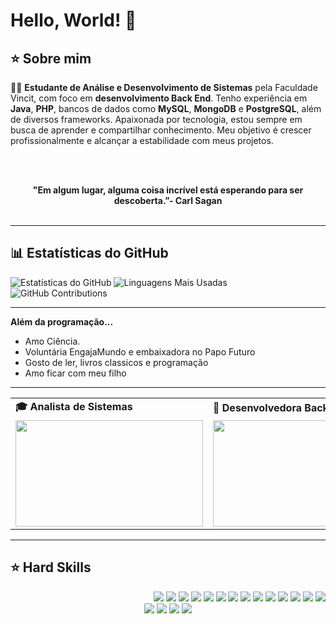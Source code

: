 # Hello, World! 👋


## ⭐️ Sobre mim


👩‍💻 **Estudante de Análise e Desenvolvimento de Sistemas** pela Faculdade Vincit, com foco em **desenvolvimento Back End**. Tenho experiência em **Java**, **PHP**, bancos de dados como **MySQL**, **MongoDB** e **PostgreSQL**, além de diversos frameworks. Apaixonada por tecnologia, estou sempre em busca de aprender e compartilhar conhecimento. Meu objetivo é crescer profissionalmente e alcançar a estabilidade com meus projetos.

<br><br>
<div align='center'>
  <b>"Em algum lugar, alguma coisa incrível está esperando para ser descoberta.”- Carl Sagan</b>
</div><br>


---

## 📊 Estatísticas do GitHub
![Estatísticas do GitHub](https://github-readme-stats.vercel.app/api?username=andreinaoliveira&show_icons=true&theme=synthwave&include_all_commits=true&count_private=true)
![Linguagens Mais Usadas](https://github-readme-stats.vercel.app/api/top-langs/?username=andreinaoliveira&layout=compact&theme=synthwave)
![GitHub Contributions](https://github-readme-streak-stats.herokuapp.com/?user=andreinaoliveira&theme=synthwave)

---

<b>Além da programação...</b>

- Amo Ciência.
- Voluntária EngajaMundo e embaixadora no Papo Futuro
- Gosto de ler, livros classicos e programação
- Amo ficar com meu filho

-----

<div align="center">
  <table>
    <tr>
      <td><b>🎓 Analista de Sistemas </b></td>
      <td><b>🧪 Desenvolvedora Back End </b></td>
    </tr>
    <tr>
      <td><img src="https://media2.giphy.com/media/v1.Y2lkPTc5MGI3NjExOTBlYnk5bW55dTNxZjFsODJlMXJ0eWZ5cnBic3B3aWVyeGI2ZHN2NyZlcD12MV9pbnRlcm5hbF9naWZfYnlfaWQmY3Q9Zw/xUPGcEliCc7bETyfO8/giphy.webp" width="300px" height="170px"></td>
      <td><img src="https://giphy.com/embed/l1J9qemh1La8b0Rag" width="300px" height="170px"> </td>
    </tr>
  </table>
</div>

----

## ⭐️ Hard Skills
<div align="right">
  <!-- Python --> <img src="https://img.shields.io/badge/Python-FFD43B?style=for-the-badge&logo=python&logoColor=blue">
  <!-- JavaScript --> <img src="https://img.shields.io/badge/JavaScript-323330?style=for-the-badge&logo=javascript&logoColor=F7DF1E">
  <!-- Kotlin --> <img src="https://img.shields.io/badge/Kotlin-0095D5?&style=for-the-badge&logo=kotlin&logoColor=white">
  <!-- Json --> <img src="https://img.shields.io/badge/json-5E5C5C?style=for-the-badge&logo=json&logoColor=white">
  <!-- Selenium --> <img src="https://img.shields.io/badge/Selenium-008000?style=for-the-badge&logo=Selenium&logoColor=white">
  <!-- SQL --> <img src="https://img.shields.io/badge/Microsoft%20SQL%20Server-CC2927?style=for-the-badge&logo=microsoft%20sql%20server&logoColor=white">
  <!-- Arduino --> <img src="https://img.shields.io/badge/Arduino-00979C?style=for-the-badge&logo=Arduino&logoColor=white">
  <!-- Adobe XD --> <img src="https://img.shields.io/badge/Adobe%20XD-660066?style=for-the-badge&logo=AdobeXD&logoColor=white">
  <!-- Java --> <img src="https://img.shields.io/badge/Java-ED8B00?style=for-the-badge&logo=java&logoColor=white">
  <!-- PHP --> <img src="https://img.shields.io/badge/PHP-777BB4?style=for-the-badge&logo=php&logoColor=white">
  <!-- AWS --> <img src="https://img.shields.io/badge/AWS-232F3E?style=for-the-badge&logo=amazon-aws&logoColor=white">
  <!-- Azure --> <img src="https://img.shields.io/badge/Azure-0078D4?style=for-the-badge&logo=microsoft-azure&logoColor=white">
  <!-- Git --> <img src="https://img.shields.io/badge/Git-F05032?style=for-the-badge&logo=git&logoColor=white">
  <!-- Flutter --> <img src="https://img.shields.io/badge/Flutter-02569B?style=for-the-badge&logo=flutter&logoColor=white">
  
</div>


<div align="center">
  <!-- Work Links -->
  <a href="https://github.com/Kell22-mkt" target="_blank"><img src="https://img.shields.io/badge/GitHub-100000?style=for-the-badge&logo=github&logoColor=white" target="_blank"></a>
  <a href="https://www.linkedin.com/in/andreinaoliveira/" target="_blank"><img src="https://img.shields.io/badge/-LinkedIn-%230077B5?style=for-the-badge&logo=linkedin&logoColor=white" target="_blank"></a>
  <a href="kellyckarolin@gmail.com"><img src="https://img.shields.io/badge/Gmail-D14836?style=for-the-badge&logo=gmail&logoColor=white"></a>
  <!-- YT Links -->
  <!-- Social Links -->
  <a href="https://instagram.com/criarcodigos" target="_blank"><img src="https://img.shields.io/badge/-Instagram-%23E4405F?style=for-the-badge&logo=instagram&logoColor=white" target="_blank"></a>
  <!-- OTH Links -->
</div>



